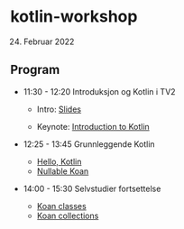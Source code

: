 # kotlin-workshop

24. Februar 2022

## Program

- 11:30 - 12:20 Introduksjon og Kotlin i TV2
    - Intro: [Slides](https://docs.google.com/presentation/d/1oQlBh6SqJzU_wCsFHipy5CYde0pHJOb7jxQ4Sc05dv0/edit#slide=id.g116f3995bec_0_0)

	- Keynote: [Introduction to Kotlin](https://youtu.be/X1RVYt2QKQE?t=107)

- 12:25 - 13:45 Grunnleggende Kotlin

	- [Hello, Kotlin](https://tech.io/playgrounds/6577/kotlin-tour/hello-kotlin)
    - [Nullable Koan](https://pl.kotl.in/1rs0b1p0D)

- 14:00 - 15:30 Selvstudier fortsettelse
	- [Koan classes](https://play.kotlinlang.org/koans/Classes/Data%20classes/Task.kt)
    - [Koan collections](https://play.kotlinlang.org/koans/Collections/Introduction/Task.kt)
